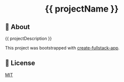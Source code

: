 <h1 align="center">{{ projectName }}</h1>

## 📜 About

{{ projectDescription }}

This project was bootstrapped with [create-fullstack-app](https://github.com/Divlo/create-fullstack-app).

## 📄 License

[MIT](./LICENSE)
